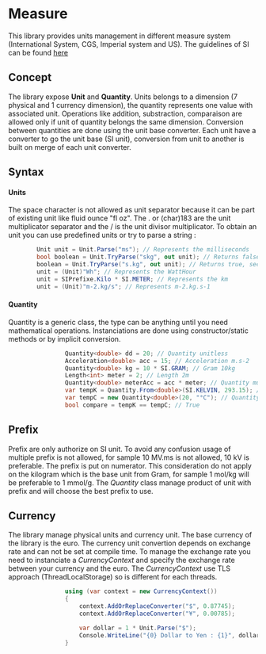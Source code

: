# Measure

This library provides units management in different measure system (International System, CGS, Imperial system and US). 
The guidelines of SI can be found [here](http://www.nist.gov/pml/pubs/sp330/index.cfm)

## Concept
The library expose **Unit** and **Quantity<T>**. Units belongs to a dimension (7 physical and 1 currency dimension), the quantity represents one value with associated unit. Operations like addition, substraction, comparaison are allowed only if unit of quantity belongs the same dimension.
Conversion between quantities are done using the unit base converter. Each unit have a converter to go the unit base (SI unit), conversion from unit to another is built on merge of each unit converter.

## Syntax
#### Units
The space character is not allowed as unit separator because it can be part of existing unit like fluid ounce "fl oz". 
The . or (char)183 are the unit multiplicator separator and the / is the unit divisor multiplicator.
To obtain an unit you can use predefined units or try to parse a string :
```C#
        Unit unit = Unit.Parse("ms"); // Represents the milliseconds
        bool boolean = Unit.TryParse("skg", out unit); // Returns false
        boolean = Unit.TryParse("s.kg", out unit); // Returns true, seconds * gram
        unit = (Unit)"Wh"; // Represents the WattHour
        unit = SIPrefixe.Kilo * SI.METER; // Represents the km
        unit = (Unit)"m-2.kg/s"; // Represents m-2.kg.s-1
```  
#### Quantity
Quantity is a generic class, the type can be anything until you need mathematical operations.
Instanciations are done using constructor/static methods or by implicit conversion.
```C#
                Quantity<double> dd = 20; // Quantity unitless
                Acceleration<double> acc = 15; // Acceleration m.s-2
                Quantity<double> kg = 10 * SI.GRAM; // Gram 10kg
                Length<int> meter = 2; // Length 2m
                Quantity<double> meterAcc = acc * meter; // Quantity multiplication
                var tempK = Quantity.From<double>(SI.KELVIN, 293.15); // Quantity From
                var tempC = new Quantity<double>(20, "°C"); // Quantity constructor
                bool compare = tempK == tempC; // True
``` 

## Prefix
Prefix are only authorize on SI unit. To avoid any confusion usage of multiple prefix is not allowed, for sample 10 MV.ms is not allowed, 10 kV is preferable. The prefix is put on numerator.
This consideration do not apply on the kilogram which is the base unit from Gram, for sample 1 mol/kg will be preferable to 1 mmol/g.
The *Quantity* class manage product of unit with prefix and will choose the best prefix to use.

## Currency
The library manage physical units and currency unit. The base currency of the library is the euro.
The currency unit convertion depends on exchange rate and can not be set at compile time. To manage the exchange rate you need to instanciate a *CurrencyContext* and specify the exchange rate between your currency and the euro. The *CurrencyContext* use TLS approach (ThreadLocalStorage) so is different for each threads.
```C#
                using (var context = new CurrencyContext())
                {
                    context.AddOrReplaceConverter("$", 0.87745);
                    context.AddOrReplaceConverter("¥", 0.00785);

                    var dollar = 1 * Unit.Parse("$");
                    Console.WriteLine("{0} Dollar to Yen : {1}", dollar.Value, dollar.ConvertTo("¥").Value);
                }
```

